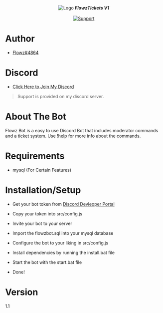 <div align="center">
<img alt="Logo" src="https://i.imgur.com/7Yy41QQ.png" />
   <strong><i>FlowzTickets V1</i></strong>
 <br>
 <br>

  <a href="https://discord.gg/SdWw3F7WM5">
    <img src="https://img.shields.io/discord/798609106268323910?label=join&logo=Discord&style=for-the-badge" alt="Support">
  </a> 
</div>

# Author

* [Flowz#4864](https://github.com/foaf0)

# Discord

* [Click Here to Join My Discord](https://discord.gg/SdWw3F7WM5)

> Support is provided on my discord server.

# About The Bot

Flowz Bot is a easy to use Discord Bot that includes moderator commands and a ticket system. Use !help for more info about the commands.

# Requirements

- mysql (For Certain Features)

# Installation/Setup

- Get your bot token from [Discord Devleoper Portal](https://discord.com/developers/applications/me)
- Copy your token into src/config.js
- Invite your bot to your server

- Import the flowzbot.sql into your mysql database

- Configure the bot to your liking in src/config.js

- Install dependencies by running the install.bat file

- Start the bot with the start.bat file

- Done!

# Version
1.1
